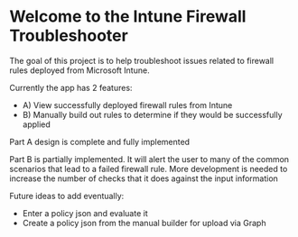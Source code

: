 # Welcome to the Intune Firewall Troubleshooter

The goal of this project is to help troubleshoot issues related to firewall rules deployed from Microsoft Intune. 


Currently the app has 2 features:
- A) View successfully deployed firewall rules from Intune
- B) Manually build out rules to determine if they would be successfully applied


Part A design is complete and fully implemented

Part B is partially implemented. It will alert the user to many of the common scenarios that lead to a failed firewall rule. More development is needed to increase the number of checks that it does against the input information


Future ideas to add eventually:
- Enter a policy json and evaluate it
- Create a policy json from the manual builder for upload via Graph
